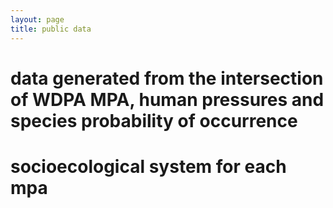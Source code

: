 ```yaml
---
layout: page
title: public data
---
```


# data generated from the intersection of WDPA MPA, human pressures and species probability of occurrence

# socioecological system for each mpa
